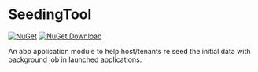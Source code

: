 # SeedingTool

[![NuGet](https://img.shields.io/nuget/v/EasyAbp.SeedingTool.Domain.Shared.svg?style=flat-square)](https://www.nuget.org/packages/EasyAbp.SeedingTool.Domain.Shared)
[![NuGet Download](https://img.shields.io/nuget/dt/EasyAbp.SeedingTool.Domain.Shared.svg?style=flat-square)](https://www.nuget.org/packages/EasyAbp.SeedingTool.Domain.Shared)

An abp application module to help host/tenants re seed the initial data with background job in launched applications.
